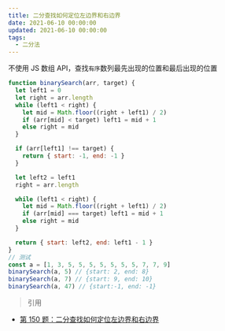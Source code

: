```yaml
---
title: 二分查找如何定位左边界和右边界
date: 2021-06-10 00:00:00
updated: 2021-06-10 00:00:00
tags:
  - 二分法
---
```


不使用 JS 数组 API，查找`有序`数列最先出现的位置和最后出现的位置

<!-- more -->

```javascript
function binarySearch(arr, target) {
  let left1 = 0
  let right = arr.length
  while (left1 < right) {
    let mid = Math.floor((right + left1) / 2)
    if (arr[mid] < target) left1 = mid + 1
    else right = mid
  }

  if (arr[left1] !== target) {
    return { start: -1, end: -1 }
  }

  let left2 = left1
  right = arr.length

  while (left1 < right) {
    let mid = Math.floor((right + left1) / 2)
    if (arr[mid] === target) left1 = mid + 1
    else right = mid
  }

  return { start: left2, end: left1 - 1 }
}
// 测试
const a = [1, 3, 5, 5, 5, 5, 5, 5, 5, 7, 7, 9]
binarySearch(a, 5) // {start: 2, end: 8}
binarySearch(a, 7) // {start: 9, end: 10}
binarySearch(a, 47) // {start:-1, end: -1}
```

> 引用

- [第 150 题：二分查找如何定位左边界和右边界 ](https://github.com/Advanced-Frontend/Daily-Interview-Question/issues/320)
